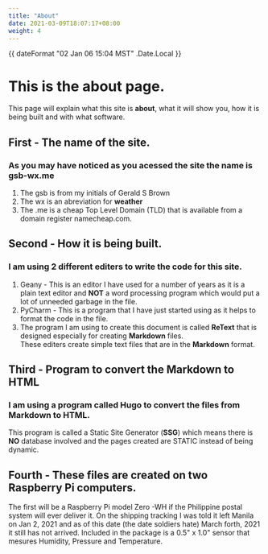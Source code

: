 ```yaml
---
title: "About"
date: 2021-03-09T18:07:17+08:00
weight: 4
---
```


{{ dateFormat "02 Jan 06 15:04 MST" .Date.Local }}

# This is the **about** page.

This page will explain what this site is **about**, what it will show you, how it is being built and with what software.

## First - The name of the site.
### As you may have noticed as you acessed the site the name is **gsb-wx.me** 
1. The gsb is from my initials of Gerald S Brown
2. The wx is an abreviation for **weather**
3. The .me is a cheap Top Level Domain (TLD) that is available from a domain register namecheap.com.

## Second - How it is being built.
### I am using 2 different editers to write the code for this site.
1. Geany - This is an editor I have used for a number of years as it is a plain text editor and **NOT** a word processing program which would put a lot of unneeded garbage in the file.
2.  PyCharm - This is a program that I have just started using as it helps to format the code in the file.
3. The program I am using to create this document is called **ReText** that is designed especially for creating **Markdown** files.  
These editers create simple text files that are in the **Markdown** format.

## Third - Program to convert the Markdown to HTML
### I am using a program called Hugo to convert the files from Markdown to HTML.
This program is called a Static Site Generator (**SSG**) which means there is **NO** database involved and the pages created are STATIC instead of being dynamic.

## Fourth - These files are created on two Raspberry Pi computers.  
 The first will be a Raspberry Pi model Zero -WH if the Philippine postal system will ever deliver it. On the shipping tracking I was told it left Manila on Jan 2, 2021 and as of this date (the date soldiers hate) March forth, 2021 it still has not arrived. Included in the package is a 0.5" x 1.0" sensor that mesures Humidity, Pressure and Temperature.
